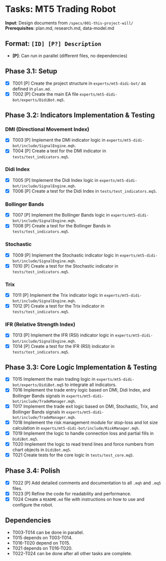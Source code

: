 # Tasks: MT5 Trading Robot

**Input**: Design documents from `/specs/001-this-project-will/`
**Prerequisites**: plan.md, research.md, data-model.md

## Format: `[ID] [P?] Description`
- **[P]**: Can run in parallel (different files, no dependencies)

## Phase 3.1: Setup
- [x] T001 [P] Create the project structure in `experts/mt5-didi-bot/` as defined in `plan.md`.
- [x] T002 [P] Create the main EA file `experts/mt5-didi-bot/experts/DidiBot.mq5`.

## Phase 3.2: Indicators Implementation & Testing

### DMI (Directional Movement Index)
- [x] T003 [P] Implement the DMI indicator logic in `experts/mt5-didi-bot/include/SignalEngine.mqh`.
- [x] T004 [P] Create a test for the DMI indicator in `tests/test_indicators.mq5`.

### Didi Index
- [x] T005 [P] Implement the Didi Index logic in `experts/mt5-didi-bot/include/SignalEngine.mqh`.
- [x] T006 [P] Create a test for the Didi Index in `tests/test_indicators.mq5`.

### Bollinger Bands
- [x] T007 [P] Implement the Bollinger Bands logic in `experts/mt5-didi-bot/include/SignalEngine.mqh`.
- [x] T008 [P] Create a test for the Bollinger Bands in `tests/test_indicators.mq5`.

### Stochastic
- [x] T009 [P] Implement the Stochastic indicator logic in `experts/mt5-didi-bot/include/SignalEngine.mqh`.
- [x] T010 [P] Create a test for the Stochastic indicator in `tests/test_indicators.mq5`.

### Trix
- [x] T011 [P] Implement the Trix indicator logic in `experts/mt5-didi-bot/include/SignalEngine.mqh`.
- [x] T012 [P] Create a test for the Trix indicator in `tests/test_indicators.mq5`.

### IFR (Relative Strength Index)
- [x] T013 [P] Implement the IFR (RSI) indicator logic in `experts/mt5-didi-bot/include/SignalEngine.mqh`.
- [x] T014 [P] Create a test for the IFR (RSI) indicator in `tests/test_indicators.mq5`.

## Phase 3.3: Core Logic Implementation & Testing
- [x] T015 Implement the main trading logic in `experts/mt5-didi-bot/experts/DidiBot.mq5` to integrate all indicators.
- [x] T016 Implement the trade entry logic based on DMI, Didi Index, and Bollinger Bands signals in `experts/mt5-didi-bot/include/TradeManager.mqh`.
- [x] T017 Implement the trade exit logic based on DMI, Stochastic, Trix, and Bollinger Bands signals in `experts/mt5-didi-bot/include/TradeManager.mqh`.
- [x] T018 Implement the risk management module for stop-loss and lot size calculation in `experts/mt5-didi-bot/include/RiskManager.mqh`.
- [x] T019 Implement the logic to handle connection loss and partial fills in `DidiBot.mq5`.
- [x] T020 Implement the logic to read trend lines and force numbers from chart objects in `DidiBot.mq5`.
- [x] T021 Create tests for the core logic in `tests/test_core.mq5`.

## Phase 3.4: Polish
- [x] T022 [P] Add detailed comments and documentation to all `.mqh` and `.mq5` files.
- [x] T023 [P] Refine the code for readability and performance.
- [x] T024 Create a `README.md` file with instructions on how to use and configure the robot.

## Dependencies
- T003-T014 can be done in parallel.
- T015 depends on T003-T014.
- T016-T020 depend on T015.
- T021 depends on T016-T020.
- T022-T024 can be done after all other tasks are complete.